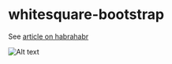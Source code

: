 whitesquare-bootstrap
=====================

See [article on habrahabr](http://habrahabr.ru/post/211032/)

![Alt text](http://monosnap.com/image/k6yxH8XwnejgPrQHy8qY0KMQrLekF0.png)